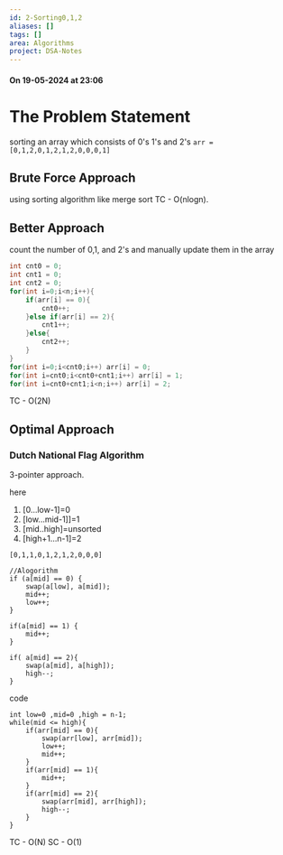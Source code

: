 ```yaml
---
id: 2-Sorting0,1,2
aliases: []
tags: []
area: Algorithms
project: DSA-Notes
---
```

#### On 19-05-2024 at 23:06

# The Problem Statement

sorting an array which consists of 0's 1's and 2's
`arr = [0,1,2,0,1,2,1,2,0,0,0,1]`

## Brute Force Approach

using sorting algorithm like merge sort
TC - O(nlogn).
## Better Approach

count the number of 0,1, and 2's and manually update them in the array

```cpp
int cnt0 = 0;
int cnt1 = 0;
int cnt2 = 0;
for(int i=0;i<n;i++){
	if(arr[i] == 0){
		cnt0++;
	}else if(arr[i] == 2){
		cnt1++;
	}else{
		cnt2++;
	}
}
for(int i=0;i<cnt0;i++) arr[i] = 0;
for(int i=cnt0;i<cnt0+cnt1;i++) arr[i] = 1;
for(int i=cnt0+cnt1;i<n;i++) arr[i] = 2;
```
TC - O(2N)
## Optimal Approach

### Dutch National Flag Algorithm

3-pointer approach.

here
1. [0...low-1]=0
2. [low...mid-1]]=1
3. [mid..high]=unsorted
4. [high+1...n-1]=2

`[0,1,1,0,1,2,1,2,0,0,0]`
```
//Alogorithm
if (a[mid] == 0) {
	swap(a[low], a[mid]);
	mid++;
	low++;
}

if(a[mid] == 1) {
	mid++;
}

if( a[mid] == 2){
	swap(a[mid], a[high]);
	high--;
}
```

code 

```
int low=0 ,mid=0 ,high = n-1;
while(mid <= high){
	if(arr[mid] == 0){
		swap(arr[low], arr[mid]);
		low++;
		mid++;
	}
	if(arr[mid] == 1){
		mid++;
	}
	if(arr[mid] == 2){
		swap(arr[mid], arr[high]);
		high--;
	}
}
```

TC - O(N)
SC - O(1)
